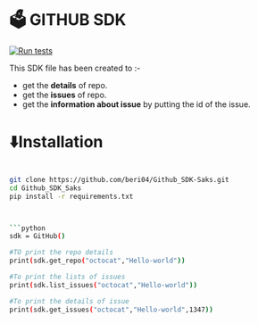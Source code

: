 # 🗳️ GITHUB SDK 

[![Run tests](https://github.com/beri04/Github_SDK-Saks/actions/workflows/test.yml/badge.svg)](https://github.com/beri04/Github_SDK-Saks/actions/workflows/test.yml)

This SDK file has been created to :-
- get the **details** of repo.
- get the **issues** of repo.
- get the **information about issue** by putting the id of the issue.

# ⬇️Installation 
```bash 

git clone https://github.com/beri04/Github_SDK-Saks.git
cd Github_SDK_Saks
pip install -r requirements.txt



```python
sdk = GitHub()

#TO print the repo details
print(sdk.get_repo("octocat","Hello-world"))

#To print the lists of issues
print(sdk.list_issues("octocat","Hello-world"))

#To print the details of issue
print(sdk.get_issues("octocat","Hello-world",1347))